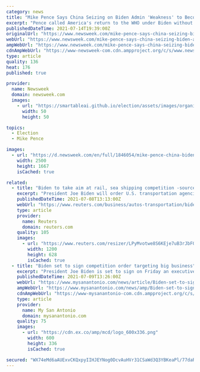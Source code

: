```yaml
---
category: news
title: "Mike Pence Says China Seizing on Biden Admin 'Weakness' to Become 'Evil Empire'"
excerpt: "Pence called America's return to the WHO under Biden without \"demanding a single concession\" an example of the U.S. \"rolling over to communist China.\""
publishedDateTime: 2021-07-14T19:39:00Z
originalUrl: "https://www.newsweek.com/mike-pence-says-china-seizing-biden-admin-weakness-become-evil-empire-1609794"
webUrl: "https://www.newsweek.com/mike-pence-says-china-seizing-biden-admin-weakness-become-evil-empire-1609794"
ampWebUrl: "https://www.newsweek.com/mike-pence-says-china-seizing-biden-admin-weakness-become-evil-empire-1609794?amp=1"
cdnAmpWebUrl: "https://www-newsweek-com.cdn.ampproject.org/c/s/www.newsweek.com/mike-pence-says-china-seizing-biden-admin-weakness-become-evil-empire-1609794?amp=1"
type: article
quality: 136
heat: 176
published: true

provider:
  name: Newsweek
  domain: newsweek.com
  images:
    - url: "https://smartableai.github.io/election/assets/images/organizations/newsweek.com-50x50.jpg"
      width: 50
      height: 50

topics:
  - Election
  - Mike Pence

images:
  - url: "https://d.newsweek.com/en/full/1846054/mike-pence-china-biden-admin.jpg"
    width: 2500
    height: 1667
    isCached: true

related:
  - title: "Biden to take aim at rail, sea shipping competition -source"
    excerpt: "President Joe Biden will order U.S. transportation agencies in coming days to address competition in rail and sea shipping in an effort to lower the costs of shipping goods for companies, a source familiar with the plan told Reuters on Thursday."
    publishedDateTime: 2021-07-08T13:13:00Z
    webUrl: "https://www.reuters.com/business/autos-transportation/biden-take-aim-rail-sea-shipping-competition-source-2021-07-08/"
    type: article
    provider:
      name: Reuters
      domain: reuters.com
    quality: 105
    images:
      - url: "https://www.reuters.com/resizer/LPyMvotwe8S6KEje7uB3rJbFOl4=/1200x628/smart/filters:quality(80)/cloudfront-us-east-2.images.arcpublishing.com/reuters/JJSQ47G6LVP23DXXV2LROM6SCQ.jpg"
        width: 1200
        height: 628
        isCached: true
  - title: "Biden set to sign competition order targeting big business"
    excerpt: "President Joe Biden is set to sign on Friday an executive order that the White House bills as an effort to target anticompetitive practices in tech, health care and other parts of the economy while boosting workers' wages and consumer protections."
    publishedDateTime: 2021-07-09T13:26:00Z
    webUrl: "https://www.mysanantonio.com/news/article/Biden-set-to-sign-competition-order-targeting-big-16303599.php"
    ampWebUrl: "https://www.mysanantonio.com/news/amp/Biden-set-to-sign-competition-order-targeting-big-16303599.php"
    cdnAmpWebUrl: "https://www-mysanantonio-com.cdn.ampproject.org/c/s/www.mysanantonio.com/news/amp/Biden-set-to-sign-competition-order-targeting-big-16303599.php"
    type: article
    provider:
      name: My San Antonio
      domain: mysanantonio.com
    quality: 75
    images:
      - url: "https://cdn.ex.co/amp/mcd/logo_600x336.png"
        width: 600
        height: 336
        isCached: true

secured: "WX74eMd6aAUExvCKQxpyIIHJEYNog0DcvAuHVr31CSaWd3Q3YBKeaPl/77daR8YOnS+/jZdjv9Cb3ChF/4J725t+S4FlqnshVWFNm5EMyDn43Qi/Io+rbU+2UKjVQsmAzyG13WBrJ8SyCQMR1By06KnZJd89mpX8SFit21AiBZHiL8WX9R/gCwy4MbZWHx28kktpU0hpf/EQmPqo35G+M/ri2jSpycJVrlFJAWoLQXV2yH5tRvBrQ+WOuZpy8Tu6R60VkOdLpawE+2I8jrn6LShyY4XJvt1xoa6Qulc0hL6gBXZ7Z3A28Ks/uk5XVQBaukbhLDiguDgd4BmtZBBJWdVOfEOcu9JYDWAA78wcY58=;Ph/F9j1bwd+njYV/1RwizQ=="
---
```


